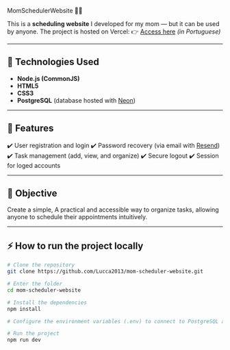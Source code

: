MomSchedulerWebsite 📅✨

This is a **scheduling website** I developed for my mom — but it can be used by anyone.
The project is hosted on Vercel:
👉 [Access here](https://mom-scheduler-website.vercel.app/) *(in Portuguese)*

---

## 🚀 Technologies Used
- **Node.js (CommonJS)**
- **HTML5**
- **CSS3**
- **PostgreSQL** (database hosted with [Neon](https://neon.tech))

---

## 🔑 Features
✔️ User registration and login
✔️ Password recovery (via email with [Resend](https://resend.com))
✔️ Task management (add, view, and organize)
✔️ Secure logout
✔️ Session for loged accounts

---

## 📌 Objective
Create a simple, A practical and accessible way to organize tasks, allowing anyone to schedule their appointments intuitively.

---


## ⚡ How to run the project locally
```bash
# Clone the repository
git clone https://github.com/Lucca2013/mom-scheduler-website.git

# Enter the folder
cd mom-scheduler-website

# Install the dependencies
npm install

# Configure the environment variables (.env) to connect to PostgreSQL and Resend

# Run the project
npm run dev
